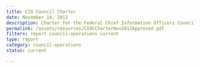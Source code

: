 ```yaml
---
title: CIO Council Charter
date: November 14, 2012
description: Charter for the Federal Chief Information Officers Council, including purpose, leadership and membership, structure and procedures.
permalink: /assets/resources/CIOCCharterNov2012Approved.pdf
filters: report council-operations current
type: report
category: council-operations
status: current

---
```

